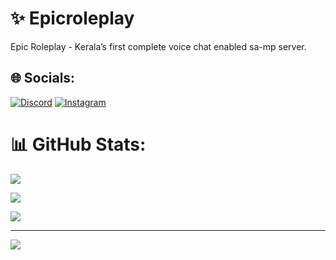 # ✨ Epicroleplay


Epic Roleplay - Kerala’s first complete voice chat enabled sa-mp server.

## 🌐 Socials:

[![Discord](https://img.shields.io/badge/Discord-%237289DA.svg?logo=discord&logoColor=white)](https://discord.gg/http://dsc.gg/epic-rp) [![Instagram](https://img.shields.io/badge/Instagram-%23E4405F.svg?logo=Instagram&logoColor=white)](https://instagram.com/epicroleplaykerala) 

# 📊 GitHub Stats:

![](https://github-readme-stats.vercel.app/api?username=Epicroleplay&theme=jolly&hide_border=true&include_all_commits=true&count_private=false)<br/>

![](https://github-readme-streak-stats.herokuapp.com/?user=Epicroleplay&theme=jolly&hide_border=true)<br/>

![](https://github-readme-stats.vercel.app/api/top-langs/?username=Epicroleplay&theme=jolly&hide_border=true&include_all_commits=true&count_private=false&layout=compact)

---

[![](https://visitcount.itsvg.in/api?id=Epicroleplay&icon=0&color=0)](https://visitcount.itsvg.in)

<!-- Proudly created with GPRM ( https:

